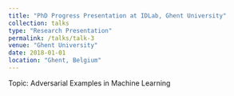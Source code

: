 ```yaml
---
title: "PhD Progress Presentation at IDLab, Ghent University"
collection: talks
type: "Research Presentation"
permalink: /talks/talk-3
venue: "Ghent University"
date: 2018-01-01
location: "Ghent, Belgium"
---
```


Topic: Adversarial Examples in Machine Learning
